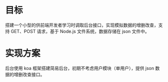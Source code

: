 # 目标
搭建一个小型的供前端开发者学习时调取后台接口，实现模拟数据的增删改查，支持 GET、POST 请求，基于 Node.js 文件系统，数据存储在 json 文件中。
# 实现方案
后台使用 koa 框架搭建简易后台，初期不考虑用户模块（单用户），提供 json 数据的增删改查接口。
